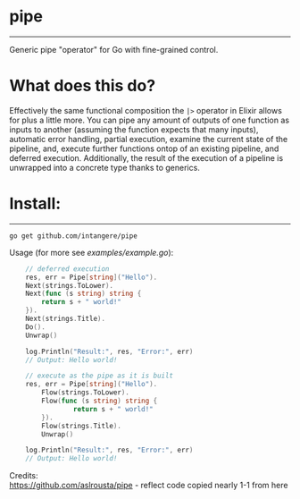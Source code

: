 # pipe
---
Generic pipe "operator" for Go with fine-grained control.

# What does this do?    
Effectively the same functional composition the `|>` operator in Elixir allows for plus a little more. You can pipe any amount of outputs of one function as inputs to another (assuming the function expects that many inputs), automatic error handling, partial execution, examine the current state of the pipeline, and, execute further functions ontop of an existing pipeline, and deferred execution. Additionally, the result of the execution of a pipeline is unwrapped into a concrete type thanks to generics.

# Install: 
---
```` 
go get github.com/intangere/pipe 
````    
Usage (for more see *examples/example.go*): 
````go
    // deferred execution
    res, err = Pipe[string]("Hello").
	Next(strings.ToLower).
	Next(func (s string) string {
		return s + " world!"
	}).
	Next(strings.Title).
    Do().
	Unwrap()

    log.Println("Result:", res, "Error:", err)
    // Output: Hello world!

    // execute as the pipe as it is built
    res, err = Pipe[string]("Hello").
        Flow(strings.ToLower).
        Flow(func (s string) string {
                return s + " world!"
        }).
        Flow(strings.Title).
        Unwrap()

    log.Println("Result:", res, "Error:", err)
    // Output: Hello world!

````
Credits:   
https://github.com/aslrousta/pipe - reflect code copied nearly 1-1 from here

